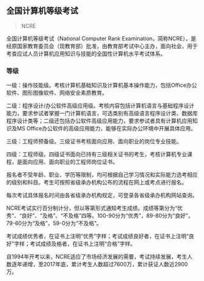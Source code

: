 ## 全国计算机等级考试

> NCRE

全国计算机等级考试（National Computer Rank Examination，简称NCRE），是经原国家教育委员会（现教育部）批准，由教育部考试中心主办，面向社会，用于考查应试人员计算机应用知识与技能的全国性计算机水平考试体系。

### 等级

一级：操作技能级。考核计算机基础知识及计算机基本操作能力，包括Office办公软件、图形图像软件、网络安全素质教育。

二级：程序设计/办公软件高级应用级。考核内容包括计算机语言与基础程序设计能力，要求参试者掌握一门计算机语言，可选类别有高级语言程序设计类、数据库程序设计类等；二级还包括办公软件高级应用能力，要求参试者具有计算机应用知识及MS Office办公软件的高级应用能力，能够在实际办公环境中开展具体应用。

三级：工程师预备级。三级证书考核面向应用、面向职业的岗位专业技能。

四级：工程师级。四级证书面向已持有三级相关证书的考生，考核计算机专业课程，是面向应用、面向职业的工程师岗位证书。

报名者不受年龄、职业、学历等限制，均可根据自己学习情况和实际能力选考相应的级别和科目。考生可按照省级承办机构公布的流程在网上或考点进行报名。

每次考试具体报名时间由各省级承办机构规定，可登录各省级承办机构网站查询。

NCRE考试实行百分制计分，但以等第形式通知考生成绩。成绩等第分为“优秀”、“良好”、“及格”、“不及格”四等。100-90分为“优秀”，89-80分为“良好”，79-60分为“及格”，59-0分为“不及格”。

考试成绩优秀者，在证书上注明“优秀”字样；考试成绩良好者，在证书上注明“良好”字样；考试成绩及格者，在证书上注明“合格”字样。

自1994年开考以来，NCRE适应了市场经济发展的需要，考试持续发展，考生人数逐年递增，至2017年底，累计考生人数超过7600万，累计获证人数近2900万。
